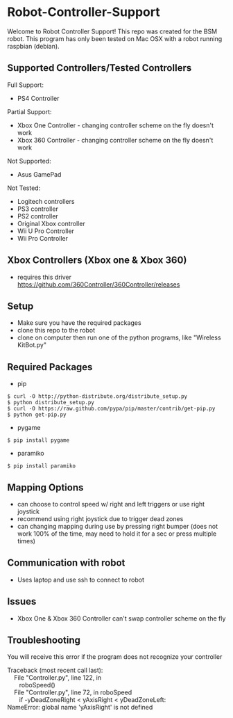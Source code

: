 # Robot-Controller-Support

Welcome to Robot Controller Support! This repo was created for the BSM robot. This program has only been tested on Mac OSX with a robot running raspbian (debian).

## Supported Controllers/Tested Controllers

Full Support:
- PS4 Controller

Partial Support:
- Xbox One Controller - changing controller scheme on the fly doesn't work
- Xbox 360 Controller - changing controller scheme on the fly doesn't work

Not Supported:
- Asus GamePad

Not Tested:
- Logitech controllers
- PS3 controller
- PS2 controller
- Original Xbox controller
- Wii U Pro Controller
- Wii Pro Controller

## Xbox Controllers (Xbox one & Xbox 360)

- requires this driver https://github.com/360Controller/360Controller/releases

## Setup

- Make sure you have the required packages
- clone this repo to the robot
- clone on computer then run one of the python programs, like "Wireless KitBot.py"

## Required Packages

- pip
```
$ curl -O http://python-distribute.org/distribute_setup.py
$ python distribute_setup.py
$ curl -O https://raw.github.com/pypa/pip/master/contrib/get-pip.py
$ python get-pip.py
```
- pygame
```
$ pip install pygame
```
- paramiko
```
$ pip install paramiko
```

## Mapping Options

- can choose to control speed w/ right and left triggers or use right joystick
- recommend using right joystick due to trigger dead zones
- can changing mapping during use by pressing right bumper (does not work 100% of the time, may need to hold it for a sec or press multiple times)

## Communication with robot

- Uses laptop and use ssh to connect to robot

## Issues

- Xbox One & Xbox 360 Controller can't swap controller scheme on the fly

## Troubleshooting

You will receive this error if the program does not recognize your controller

Traceback (most recent call last): </br>
&nbsp;&nbsp;&nbsp;  File "Controller.py", line 122, in <module> </br>
&nbsp;&nbsp;&nbsp;&nbsp;&nbsp;&nbsp;    roboSpeed() </br>
&nbsp;&nbsp;&nbsp;  File "Controller.py", line 72, in roboSpeed </br>
&nbsp;&nbsp;&nbsp;&nbsp;&nbsp;&nbsp;    if -yDeadZoneRight < yAxisRight < yDeadZoneLeft: </br>
NameError: global name 'yAxisRight' is not defined </br>
